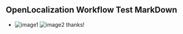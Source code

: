 ## OpenLocalization Workflow Test MarkDown
* ![image1](.\ee5fa271-9bb5-4522-9b23-9147f346afec.PNG)   ![image2](.\371c31f0-2ebc-4085-ad67-1738a5a0ac70.png) 
thanks!